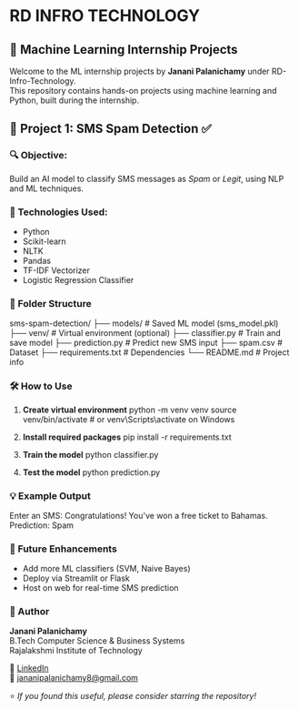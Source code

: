 # RD INFRO TECHNOLOGY

## 🚀 Machine Learning Internship Projects

Welcome to the ML internship projects by **Janani Palanichamy** under RD-Infro-Technology.  
This repository contains hands-on projects using machine learning and Python, built during the internship.



## 📌 Project 1: SMS Spam Detection ✅

### 🔍 Objective:
Build an AI model to classify SMS messages as *Spam* or *Legit*, using NLP and ML techniques.



### 🧠 Technologies Used:

- Python  
- Scikit-learn  
- NLTK  
- Pandas  
- TF-IDF Vectorizer  
- Logistic Regression Classifier  



### 📁 Folder Structure


sms-spam-detection/
├── models/              # Saved ML model (sms_model.pkl)
├── venv/                # Virtual environment (optional)
├── classifier.py        # Train and save model
├── prediction.py        # Predict new SMS input
├── spam.csv             # Dataset
├── requirements.txt     # Dependencies
└── README.md            # Project info




### 🛠 How to Use

1. **Create virtual environment**
python -m venv venv
source venv/bin/activate  # or venv\Scripts\activate on Windows


2. **Install required packages**
pip install -r requirements.txt


3. **Train the model**
python classifier.py


4. **Test the model**
python prediction.py


### 💡 Example Output
Enter an SMS: Congratulations! You've won a free ticket to Bahamas.
Prediction: Spam

### 🚀 Future Enhancements

- Add more ML classifiers (SVM, Naive Bayes)  
- Deploy via Streamlit or Flask  
- Host on web for real-time SMS prediction  



### 👤 Author

**Janani Palanichamy**  
B.Tech Computer Science & Business Systems  
Rajalakshmi Institute of Technology  

🔗 [LinkedIn](www.linkedin.com/in/janani-palanichamy-68b7a032b)  
📧 jananipalanichamy8@gmail.com



⭐ *If you found this useful, please consider starring the repository!*
